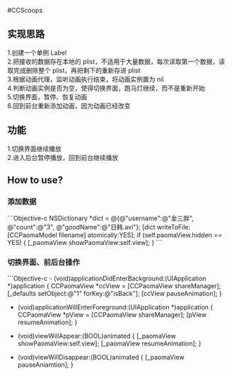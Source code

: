 #CCScoops
<h2>实现思路</h2>
1.创建一个单例 Label</br>
2.把接收的数据存在本地的 plist，不适用于大量数据，每次读取第一个数据，读取完成删除整个 plist，再把剩下的重新存进 plist</br>
3.根据动画代理，监听动画执行结束，将动画实例置为 nil</br>
4.判断动画实例是否为空，使得切换界面，跑马灯继续，而不是重新开始</br>
5.切换界面，暂停、恢复动画</br>
6.回到前台重新添加动画，因为动画已经改变</br>
<h2>功能</h2>
1.切换界面继续播放</br>
2.进入后台暂停播放，回到前台继续播放</br>
<h2>How to use?</h2>
<h3>添加数据</h3>
```Objective-c
    NSDictionary *dict = @{@"username":@"金三胖",
                           @"count":@"3",
                           @"goodName":@"日韩.avi"};
    [dict writeToFile:[CCPaomaModel filename] atomically:YES];
    if (self.paomaView.hidden == YES) {
        [_paomaView showPaomaView:self.view];
    }
```
<h3>切换界面、前后台操作</h3>
```Objective-c
- (void)applicationDidEnterBackground:(UIApplication *)application {
    CCPaomaView *ccView = [CCPaomaView shareManager];
    [_defaults setObject:@"1" forKey:@"isBack"];
    [ccView pauseAnimation];
}

- (void)applicationWillEnterForeground:(UIApplication *)application {
    CCPaomaView *pView = [CCPaomaView shareManager];
    [pView resumeAnimation];
}

- (void)viewWillAppear:(BOOL)animated {
        [_paomaView showPaomaView:self.view];
        [_paomaView resumeAnimation];
}

- (void)viewWillDisappear:(BOOL)animated {
        [_paomaView pauseAniamtion];
}
```
